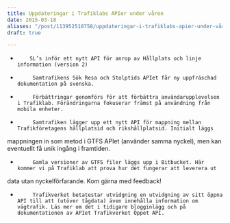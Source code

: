 ```yaml
---
title: Uppdateringar i Trafiklabs APIer under våren
date: 2015-03-18
aliases: "/post/113952510758/uppdateringar-i-trafiklabs-apier-under-våren"
draft: true

---
```


-         SL’s inför ett nytt API för anrop av Hållplats och linje information (version 2)
-          Samtrafikens Sök Resa och Stolptids APIet får ny uppfräschad dokumentation på svenska.
-          Förbättringar genomförs för att förbättra användarupplevelsen i Trafiklab. Förändringarna fokuserar främst på användning från mobila enheter.
-          Samtrafiken lägger upp ett nytt API för mappning mellan Trafikföretagens hållplatsid och rikshållplatsid. Initialt läggs
mappningen in som metod i GTFS APIet (använder samma nyckel), men kan
eventuellt få unik ingång i framtiden.
-          Gamla versioner av GTFS filer läggs upp i Bitbucket. Här kommer vi på Trafiklab att prova hur det fungerar att leverera ut
data utan nyckelförfarande. Kom gärna med feedback!
-          Trafikverket betatestar utvidgning en utvidgning av sitt öppna API till att (utöver tågdata) även innehålla information om vägtrafik. Läs mer om det i tidigare blogginlägg och på dokumentationen av APIet Trafikverket Öppet API.
 
